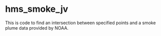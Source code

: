 # hms_smoke_jv
This is code to find an intersection between specified points and a smoke plume data provided by NOAA. 
